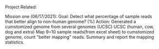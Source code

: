 Project Related:
	
Mission one (06/17/2021):
Goal: Detect what percentage of sample reads that better align to non-human genome? (%)
Action: 
Generated a cumstomized genome from several genomes (UCSC) 
UCSC (human, cow, dog and extra)
Map 9~10 sample reads(from excel sheet) to cumstomized genome, count "better mapping" reads.
Summary and report the mapping statistics. 
 	

